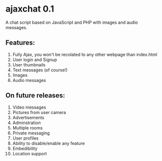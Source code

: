 # ajaxchat 0.1
A chat script based on JavaScript and PHP with images and audio messages.

## Features:
1. Fully Ajax, you won't be recolated to any other webpage than index.html
2. User login and Signup
3. User thumbnails
4. Text messages (of course!)
5. Images
6. Audio messages


## On future releases:
1. Video messages
2. Pictures from user camera
3. Advertisements
4. Adminstration
5. Multiple rooms
6. Private messaging
7. User profiles
8. Ability to disable/enable any feature
9. Embedibility
10. Location support
